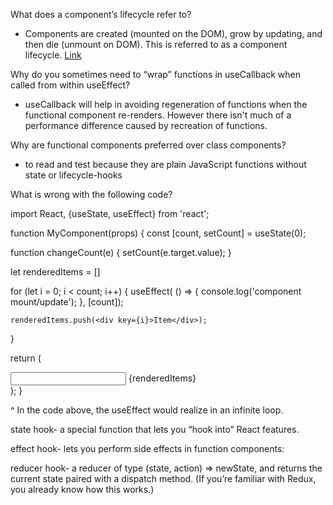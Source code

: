What does a component’s lifecycle refer to?

- Components are created (mounted on the DOM), grow by updating, and then die (unmount on DOM). This is referred to as a component lifecycle.
[Link](https://www.freecodecamp.org/news/how-to-understand-a-components-lifecycle-methods-in-reactjs-e1a609840630/#:~:text=We%20are%20born%2C%20grow%2C%20and,to%20as%20a%20component%20lifecycle.)

Why do you sometimes need to “wrap” functions in useCallback when called from within useEffect?

- useCallback will help in avoiding regeneration of functions when the functional component re-renders. 
However there isn't much of a performance difference caused by recreation of functions.

Why are functional components preferred over class components?

- to read and test because they are plain JavaScript functions without state or lifecycle-hooks

What is wrong with the following code?

import React, {useState, useEffect} from 'react';

function MyComponent(props) {
  const [count, setCount] = useState(0);

  function changeCount(e) {
    setCount(e.target.value);
  }

  let renderedItems = []

  for (let i = 0; i < count; i++) {
    useEffect( () => {
      console.log('component mount/update');
    }, [count]);

    renderedItems.push(<div key={i}>Item</div>);
  }

  return (<div>
     <input type='number' value={count} onChange={changeCount}/>
      {renderedItems}
    </div>);
}

^ In the code above, the useEffect would realize in an infinite loop.

state hook- a special function that lets you “hook into” React features.

effect hook-  lets you perform side effects in function components:

reducer hook- a reducer of type (state, action) => newState, 
and returns the current state paired with a dispatch method. (If you’re familiar with Redux, you already know how this works.)
